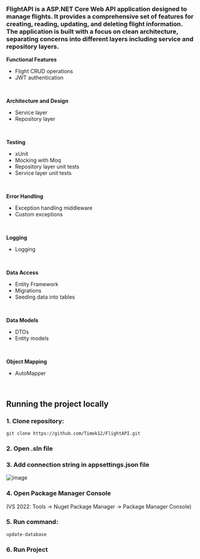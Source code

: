 <h3>
  FlightAPI is a ASP.NET Core Web API application designed to manage flights.
  It provides a comprehensive set of features for creating, reading, updating, and deleting flight information.
  The application is built with a focus on clean architecture, separating concerns into different layers including service and repository layers.
</h3>

**Functional Features**
-	Flight CRUD operations
-	JWT authentication
</br>

**Architecture and Design**
-	Service layer
-	Repository layer
</br>

**Testing**
- xUnit
- Mocking with Moq 
-	Repository layer unit tests
-	Service layer unit tests
</br>

**Error Handling**
-	Exception handling middleware
-	Custom exceptions
</br>

**Logging**
-	Logging
</br>

**Data Access**
-	Entity Framework
-	Migrations
-	Seeding data into tables
</br>

**Data Models**
-	DTOs
-	Entity models

</br>

**Object Mapping**
-	AutoMapper
</br>

## Running the project locally

### 1. Clone repository: 
```
git clone https://github.com/Timek12/FlightAPI.git
```
### 2. Open .sln file 

### 3. Add connection string in appsettings.json file
![image](https://github.com/Timek12/FlightAPI/assets/105653616/5bc314fd-b8db-4cf1-87e7-743702345eea)


### 4. Open Package Manager Console
(VS 2022: Tools -> Nuget Package Manager -> Package Manager Console)

### 5. Run command:
```
update-database
```
### 6. Run Project

